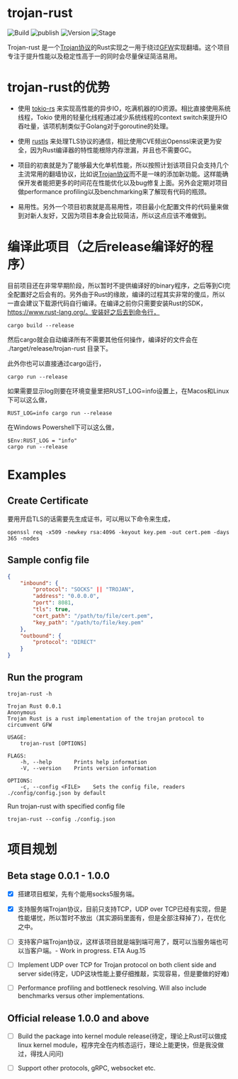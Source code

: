 # trojan-rust

![Build](https://github.com/cty123/TrojanRust/actions/workflows/build.yml/badge.svg) ![publish](https://github.com/cty123/TrojanRust/actions/workflows/publish.yml/badge.svg) ![Version](https://img.shields.io/badge/Version_0.1.0-blue.svg) ![Stage](https://img.shields.io/badge/beta-blue.svg)

Trojan-rust 是一个[Trojan协议](https://trojan-gfw.github.io/trojan/protocol.html)的Rust实现之一用于绕过[GFW](https://en.wikipedia.org/wiki/Great_Firewall)实现翻墙。这个项目专注于提升性能以及稳定性高于一的同时会尽量保证简洁易用。

# trojan-rust的优势

* 使用 [tokio-rs](https://github.com/tokio-rs/tokio) 来实现高性能的异步IO，吃满机器的IO资源。相比直接使用系统线程，Tokio 使用的轻量化线程通过减少系统线程的context switch来提升IO吞吐量，该项机制类似于Golang对于goroutine的处理。

* 使用 [rustls](https://github.com/ctz/rustls) 来处理TLS协议的通信，相比使用CVE频出Openssl来说更为安全，因为Rust编译器的特性能根除内存泄漏，并且也不需要GC。

* 项目的初衷就是为了能够最大化单机性能，所以按照计划该项目只会支持几个主流常用的翻墙协议，比如说[Trojan协议](https://trojan-gfw.github.io/trojan/protocol.html)而不是一味的添加新功能。这样能确保开发者能把更多的时间花在性能优化以及bug修复上面。另外会定期对项目做performance profiling以及benchmarking来了解现有代码的瓶颈。

* 易用性。另外一个项目初衷就是高易用性，项目最小化配置文件的代码量来做到对新人友好，又因为项目本身会比较简洁，所以这点应该不难做到。

# 编译此项目（之后release编译好的程序）

目前项目还在非常早期阶段，所以暂时不提供编译好的binary程序，之后等到CI完全配置好之后会有的。另外由于Rust的缘故，编译的过程其实非常的傻瓜，所以一直会建议下载源代码自行编译。在编译之前你只需要安装Rust的SDK，https://www.rust-lang.org/。安装好之后去到命令行，

    cargo build --release

然后cargo就会自动编译所有不需要其他任何操作，编译好的文件会在 ./target/release/trojan-rust 目录下。

此外你也可以直接通过cargo运行，

    cargo run --release

如果需要显示log则要在环境变量里把RUST_LOG=info设置上，在Macos和Linux下可以这么做，

    RUST_LOG=info cargo run --release

在Windows Powershell下可以这么做，

    $Env:RUST_LOG = "info"
    cargo run --release

# Examples

## Create Certificate

要用开启TLS的话需要先生成证书，可以用以下命令来生成，

    openssl req -x509 -newkey rsa:4096 -keyout key.pem -out cert.pem -days 365 -nodes

## Sample config file
```json
{
    "inbound": {
        "protocol": "SOCKS" || "TROJAN",
        "address": "0.0.0.0",
        "port": 8081,
        "tls": true,
        "cert_path": "/path/to/file/cert.pem",
        "key_path": "/path/to/file/key.pem"
    },
    "outbound": {
        "protocol": "DIRECT"
    }
}
```

## Run the program

```
trojan-rust -h

Trojan Rust 0.0.1
Anonymous
Trojan Rust is a rust implementation of the trojan protocol to circumvent GFW

USAGE:
    trojan-rust [OPTIONS]

FLAGS:
    -h, --help       Prints help information
    -V, --version    Prints version information

OPTIONS:
    -c, --config <FILE>    Sets the config file, readers ./config/config.json by default
```

Run trojan-rust with specified config file

    trojan-rust --config ./config.json


# 项目规划 

## Beta stage 0.0.1 - 1.0.0
- [x] 搭建项目框架，先有个能用socks5服务端。

- [x] 支持服务端Trojan协议，目前只支持TCP，UDP over TCP已经有实现，但是性能堪忧，所以暂时不放出（其实源码里面有，但是全部注释掉了），在优化之中。

- [ ] 支持客户端Trojan协议，这样该项目就是端到端可用了，既可以当服务端也可以当客户端。- Work in progress. ETA Aug.15

- [ ] Implement UDP over TCP for Trojan protocol on both client side and server side(待定，UDP这块性能上要仔细推敲，实现容易，但是要做的好难)

- [ ] Performance profiling and bottleneck resolving. Will also include benchmarks versus other implementations.

## Official release 1.0.0 and above
- [ ] Build the package into kernel module release(待定，理论上Rust可以做成linux kernel module，程序完全在内核态运行，理论上能更快，但是我没做过，得找人问问)

- [ ] Support other protocols, gRPC, websocket etc.
